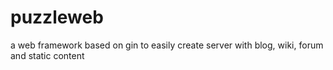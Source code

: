# puzzleweb
a web framework based on gin to easily create server with blog, wiki, forum and static content
